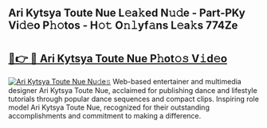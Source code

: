 ## Ari Kytsya Toute Nue L𝚎a𝚔ed N𝚞𝚍e - Part-PKy Vi𝚍𝚎o P𝚑𝚘tos - H𝚘𝚝 O𝚗𝚕yf𝚊ns L𝚎a𝚔s 774Ze

# <h2><a href="http://kf671mq.oniu.top/?m=Ari+Kytsya+Toute+Nue">🔗👉 🔴 Ari Kytsya Toute Nue P𝚑ot𝚘𝚜 V𝚒d𝚎o</a></h2>

[![Ari Kytsya Toute Nue Nu𝚍e𝚜](https://i.imgur.com/0qMVB7G.gif)](http://kf671mq.oniu.top/?m=Ari+Kytsya+Toute+Nue)
Web-based entertainer and multimedia designer Ari Kytsya Toute Nue, acclaimed for publishing dance and lifestyle tutorials through popular dance sequences and compact clips. Inspiring role model Ari Kytsya Toute Nue, recognized for their outstanding accomplishments and commitment to making a difference.  
